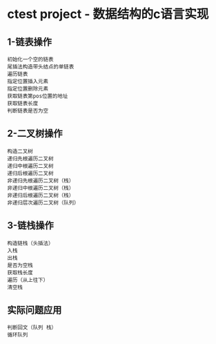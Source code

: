 # ctest project - 数据结构的c语言实现
## 1-链表操作
    初始化一个空的链表  
    尾插法构造带头结点的单链表
    遍历链表
    指定位置插入元素
    指定位置删除元素
    获取链表第pos位置的地址
    获取链表长度
    判断链表是否为空

## 2-二叉树操作
    构造二叉树
    递归先根遍历二叉树
    递归中根遍历二叉树
    递归后根遍历二叉树
    非递归先根遍历二叉树（栈）
    非递归中根遍历二叉树（栈）
    非递归后根遍历二叉树（栈）
    非递归层次遍历二叉树（队列）

## 3-链栈操作
    构造链栈（头插法）
    入栈
    出栈
    是否为空栈
    获取栈长度
    遍历（从上往下）
    清空栈

## 实际问题应用
    判断回文（队列 栈）
    循环队列

